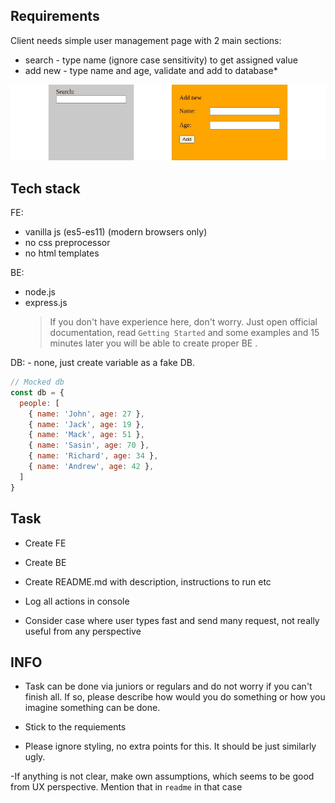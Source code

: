 ## Requirements

  Client needs simple user management page with 2 main sections:
  - search - type name (ignore case sensitivity) to get assigned value
  - add new - type name and age, validate and add to database* 
  
  ![idea](idea.gif)

## Tech stack
  FE:
  - vanilla js (es5-es11) (modern browsers only)
  - no css preprocessor
  - no html templates

  BE:
  - node.js
  - express.js
    > If you don't have experience here, don't worry. Just open official documentation, read `Getting Started` and some examples and  15 minutes later you will be able to create proper BE .

  DB:
    - none, just create variable as a fake DB.  
  ```javascript
  // Mocked db
  const db = {
    people: [
      { name: 'John', age: 27 }, 
      { name: 'Jack', age: 19 }, 
      { name: 'Mack', age: 51 }, 
      { name: 'Sasin', age: 70 },
      { name: 'Richard', age: 34 }, 
      { name: 'Andrew', age: 42 },
    ]
  }
```

## Task 

  - Create FE

  - Create BE

  - Create README.md with description, instructions to run etc

  - Log all actions in console

  - Consider case where user types fast and send many request, not really useful from any perspective
  
  

## INFO

  - Task can be done via juniors or regulars and do not worry if you can't finish all. If so, please describe how would you do something or how you imagine something can be done. 

  - Stick to the requiements

  - Please ignore styling, no extra points for this. It should be just similarly ugly.

  -If anything is not clear, make own assumptions, which seems to be good from UX perspective. Mention that in `readme` in that case
